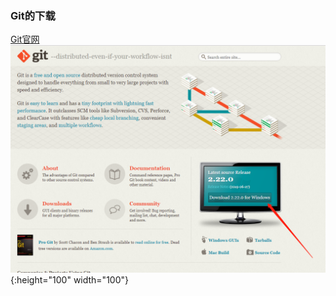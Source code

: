 ### Git的下载
[Git官网](https://git-scm.com/)
![下载这个](https://github.com/rootnet-devlop-group/technical_investigation/blob/master/snapshot/git/Git%E4%B8%8B%E8%BD%BD.jpg){:height="100" width="100"}
